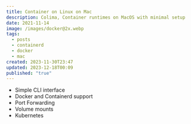 ```yaml
---
title: Container on Linux on Mac
description: Colima, Container runtimes on MacOS with minimal setup
date: 2021-11-14
image: /images/docker@2x.webp
tags:
  - posts
  - containerd
  - docker
  - mac
created: 2023-11-30T23:47
updated: 2023-12-18T00:09
published: "true"
---
```



- Simple CLI interface
- Docker and Containerd support
- Port Forwarding
- Volume mounts
- Kubernetes




